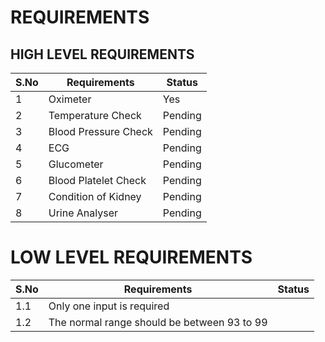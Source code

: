 # REQUIREMENTS

## HIGH LEVEL REQUIREMENTS

|S.No| Requirements| Status|
|----|-------------|-------|
1|Oximeter|Yes|
2|Temperature Check|Pending|
3|Blood Pressure Check|Pending|
4|ECG|Pending|
5|Glucometer|Pending|
6|Blood Platelet Check|Pending|
7|Condition of Kidney|Pending|
8|Urine Analyser|Pending|
 
 
 
 # LOW LEVEL REQUIREMENTS
 
 |S.No| Requirements| Status|
 |----|-------------|-------|
 |1.1 |Only one input is required||
 |1.2 |The normal range should be between 93 to 99||

